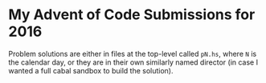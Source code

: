 # My Advent of Code Submissions for 2016

Problem solutions are either in files at the top-level called `pN.hs`, where
`N` is the calendar day, or they are in their own similarly named director (in
case I wanted a full cabal sandbox to build the solution).
